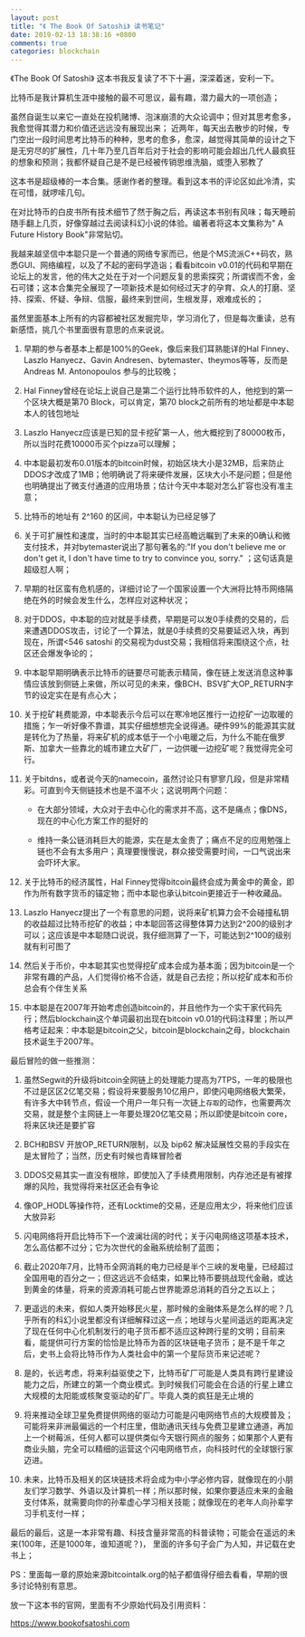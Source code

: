 ```yaml
---
layout: post
title: "《 The Book Of Satoshi》 读书笔记"
date: 2019-02-13 18:38:16 +0800
comments: true
categories: blockchain
---
```


《The Book Of Satoshi》 这本书我反复读了不下十遍，深深着迷，安利一下。

<!-- more -->

比特币是我计算机生涯中接触的最不可思议，最有趣，潜力最大的一项创造；

虽然自诞生以来它一直处在投机赌博、泡沫崩溃的大众论调中；但对其思考愈多，我愈觉得其潜力和价值还远远没有展现出来；
近两年，每天出去散步的时候，专门空出一段时间思考比特币的种种，思考的愈多，愈深，越觉得其简单的设计之下是无穷尽的扩展性，几十年乃至几百年后对于社会的影响可能会超出几代人最疯狂的想象和预测；我都怀疑自己是不是已经被传销思维洗脑，或堕入邪教了

这本书是超级棒的一本合集。感谢作者的整理。看到这本书的评论区如此冷清，实在可惜，就啰嗦几句。

在对比特币的白皮书所有技术细节了然于胸之后，再读这本书别有风味；每天睡前随手翻上几页，好像穿越过去阅读科幻小说的体验。编著者将这本文集称为" A Future History Book"非常贴切。

我越来越坚信中本聪只是一个普通的网络专家而已，他是个MS流派C++码农，熟悉GUI、网络编程，以及了不起的密码学造诣；看看bitcoin v0.01的代码和早期在论坛上的发言，他的伟大之处在于对一个问题反复的思索探究；所谓锲而不舍，金石可镂；这本合集完全展现了一项新技术是如何经过天才的孕育、众人的打磨、坚持、探索、怀疑、争辩、信服，最终来到世间，生根发芽，艰难成长的；

虽然里面基本上所有的内容都被社区发掘完毕，学习消化了，但是每次重读，总有新感悟，挑几个书里面很有意思的点来说说。

1. 早期的参与者基本上都是100%的Geek，像后来我们耳熟能详的Hal Finney、Laszlo Hanyecz、Gavin Andresen、bytemaster、theymos等等，反而是Andreas M. Antonopoulos 参与的比较晚；

2. Hal Finney曾经在论坛上说自己是第二个运行比特币软件的人，他挖到的第一个区块大概是第70 Block，可以肯定，第70 block之前所有的地址都是中本聪本人的钱包地址

3. Laszlo Hanyecz应该是已知的显卡挖矿第一人，他大概挖到了80000枚币，所以当时花费10000币买个pizza可以理解；

4. 中本聪最初发布0.01版本的bitcoin时候，初始区块大小是32MB，后来防止DDOS才改成了1MB；他明确说了将来硬件发展，区块大小不是问题；但是他也明确提出了微支付通道的应用场景；估计今天中本聪对怎么扩容也没有准主意；

5. 比特币的地址有 2^160 的区间，中本聪认为已经足够了

6. 关于可扩展性和速度，当时的中本聪其实已经高瞻远瞩到了未来的0确认和微支付技术，并对bytemaster说出了那句著名的:"If you don't believe me or don't get it, I don't have time to try to convince you, sorry." ；这句话真是超级怼人啊；

7. 早期的社区蛮有危机感的，详细讨论了一个国家设置一个大洲将比特币网络隔绝在外的时候会发生什么，怎样应对这种状况；

8. 对于DDOS，中本聪的应对就是手续费，早期是可以发0手续费的交易的，后来遭遇DDOS攻击，讨论了一个算法，就是0手续费的交易要延迟入块，再到现在，所谓<546 satoshi 的交易视为dust交易；我相信将来围绕这个点，社区还会爆发争论的；

9. 中本聪早期明确表示比特币的链要尽可能表示精简，像在链上发送消息这种事情应该放到侧链上来做，所以可见的未来，像BCH、BSV扩大OP_RETURN字节的设定实在是有点心大；

10. 关于挖矿耗费能源，中本聪表示今后可以在寒冷地区推行一边挖矿一边取暖的措施；乍一听好像不靠谱，其实仔细想想完全说得通。硬件99%的能源其实就是转化为了热量，将来矿机的成本低于一个小电暖之后，为什么不能在俄罗斯、加拿大一些靠北的城市建立大矿厂，一边供暖一边挖矿呢？我觉得完全可行。

11. 关于bitdns，或者说今天的namecoin，虽然讨论只有寥寥几段，但是非常精彩。可直到今天侧链技术也是不温不火；这说明两个问题：

    - 在大部分领域，大众对于去中心化的需求并不高，这不是痛点；像DNS，现在的中心化方案工作的挺好的

    - 维持一条公链消耗巨大的能源，实在是太金贵了；痛点不足的应用勉强上链也不会有太多用户；真理要慢慢说，群众接受需要时间，一口气说出来会吓坏大家。

12. 关于比特币的经济属性，Hal Finney觉得bitcoin最终会成为黄金中的黄金，即作为所有数字货币的锚定物；而中本聪也承认bitcoin更接近于一种收藏品。

13. Laszlo Hanyecz提出了一个有意思的问题，说将来矿机算力会不会碰撞私钥的收益超过比特币挖矿的收益；中本聪回答这得整体算力达到2^200的级别才可以；这应该是中本聪随口说说，我仔细测算了一下，可能达到2^100的级别就有利可图了

14. 然后关于币价，中本聪其实也觉得挖矿成本会成为基本面；因为bitcoin是一个非常有趣的产品，人们觉得价格不合适，就是自己去挖；所以挖矿成本和币价总会有个伴生关系

15. 中本聪是在2007年开始考虑创造bitcoin的，并且他作为一个实干家代码先行；然后blockchain这个单词最初出现在bitcoin v0.01的代码注释里；所以严格考证起来：中本聪是bitcoin之父，bitcoin是blockchain之母，blockchain技术诞生于2007年。

最后冒险的做一些推测：

1. 虽然Segwit的升级将bitcoin全网链上的处理能力提高为7TPS，一年的极限也不过是区区2亿笔交易；假设将来要服务10亿用户，即使闪电网络极大繁荣，有许多大中转节点，假设一个用户一年只有一次链上`存取`的动作，也需要两次交易，就是整个主网链上一年要处理20亿笔交易；所以即使是bitcoin core，将来区块还是要扩容

2. BCH和BSV 开放OP_RETURN限制，以及 bip62 解决延展性交易的手段实在是太冒险了；当然，历史有时候也青睐冒险者

3. DDOS交易其实一直没有根除，即使加入了手续费用限制，内存池还是有被撑爆的风险，我觉得将来社区还会有争论

4. 像OP_HODL等操作符，还有Locktime的交易，还是应用太少，将来他们应该大放异彩

5. 闪电网络将开启比特币下一个波澜壮阔的时代；关于闪电网络这项基本技术，怎么高估都不过分；它为次世代的金融系统绘制了蓝图；

6. 截止2020年7月，比特币全网消耗的电力已经是半个三峡的发电量，已经超过全国用电的百分之一；但这远远不会结束，如果比特币要挑战现代金融，或达到黄金的体量，将来的资源消耗可能占世界能源总消耗的百分之五以上；

7. 更遥远的未来，假如人类开始移民火星，那时候的金融体系是怎么样的呢？几乎所有的科幻小说里都没有详细解释过这一点；地球与火星间遥远的距离决定了现在任何中心化机制发行的电子货币都不适应这种跨行星的文明；目前来看，能提供可行方案的恰恰是比特币为首的区块链电子货币；是不是千年之后，史书上会将比特币作为人类社会中的第一个星际货币来记述呢？

8. 是的，长远考虑，将来利益驱使之下，比特币矿厂可能是人类具有跨行星建设能力之后，所建立的第一个商业模式。到时候我们可能会在合适的行星上建立大规模的太阳能或核聚变驱动的矿厂。毕竟人类的疯狂是无止境的

9. 将来推动全球卫星免费提供网络的驱动力可能是闪电网络节点的大规模普及；可能将来非洲最偏远的一个村庄里，借助通讯天线与免费卫星建立通道，再加上一个树莓派，任何人都可以提供类似今天银行网点的服务；如果那个人更有商业头脑，完全可以精细的运营这个闪电网络节点，向科技时代的全球银行家迈进。

10. 未来，比特币及相关的区块链技术将会成为中小学必修内容，就像现在的小朋友们学习数学、外语以及计算机一样；所以那时候，如果你要适应未来的金融支付体系，就需要向你的孙辈虚心学习相关技能；就像现在的老年人向孙辈学习手机支付一样；

最后的最后，这是一本非常有趣、科技含量非常高的科普读物；可能会在遥远的未来(100年，还是1000年，谁知道呢？)， 里面的许多句子会广为人知，并记载在史书上；

PS：里面每一章的原始来源bitcointalk.org的帖子都值得仔细去看看，早期的很多讨论特别有意思。

放一下这本书的官网，里面有不少原始代码及引用资料：

https://www.bookofsatoshi.com
